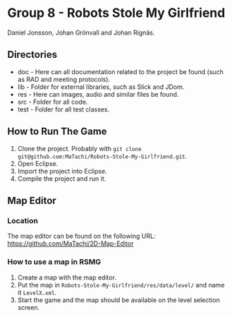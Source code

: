 Group 8 - Robots Stole My Girlfriend
====================================
Daniel Jonsson, Johan Grönvall and Johan Rignäs.

Directories
-----------

* doc - Here can all documentation related to the project be found (such as RAD and meeting protocols).
* lib - Folder for external libraries, such as Slick and JDom.
* res - Here can images, audio and similar files be found.
* src - Folder for all code.
* test - Folder for all test classes.

How to Run The Game
-------------------

1. Clone the project. Probably with `git clone git@github.com:MaTachi/Robots-Stole-My-Girlfriend.git`.
2. Open Eclipse.
2. Import the project into Eclipse.
3. Compile the project and run it.

Map Editor
----------

### Location

The map editor can be found on the following URL: https://github.com/MaTachi/2D-Map-Editor

### How to use a map in RSMG

1. Create a map with the map editor.
2. Put the map in `Robots-Stole-My-Girlfriend/res/data/level/` and name it `LevelX.xml`.
3. Start the game and the map should be available on the level selection screen.
